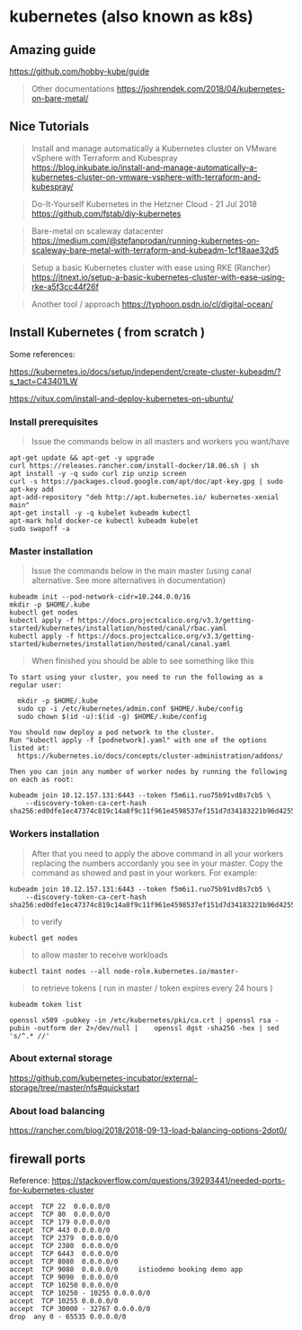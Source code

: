 # kubernetes (also known as k8s) 

## Amazing guide
https://github.com/hobby-kube/guide

> Other documentations
https://joshrendek.com/2018/04/kubernetes-on-bare-metal/

## Nice Tutorials

> Install and manage automatically a Kubernetes cluster on VMware vSphere with Terraform and Kubespray
https://blog.inkubate.io/install-and-manage-automatically-a-kubernetes-cluster-on-vmware-vsphere-with-terraform-and-kubespray/

>  Do-It-Yourself Kubernetes in the Hetzner Cloud - 21 Jul 2018 
https://github.com/fstab/diy-kubernetes 

> Bare-metal on scaleway datacenter
https://medium.com/@stefanprodan/running-kubernetes-on-scaleway-bare-metal-with-terraform-and-kubeadm-1cf18aae32d5

> Setup a basic Kubernetes cluster with ease using RKE (Rancher)
https://itnext.io/setup-a-basic-kubernetes-cluster-with-ease-using-rke-a5f3cc44f26f

> Another tool / approach
https://typhoon.psdn.io/cl/digital-ocean/

## Install Kubernetes ( from scratch )
Some references: 

https://kubernetes.io/docs/setup/independent/create-cluster-kubeadm/?s_tact=C43401LW

https://vitux.com/install-and-deploy-kubernetes-on-ubuntu/

### Install prerequisites
> Issue the commands below in all masters and workers you want/have
```
apt-get update && apt-get -y upgrade
curl https://releases.rancher.com/install-docker/18.06.sh | sh
apt install -y -q sudo curl zip unzip screen 
curl -s https://packages.cloud.google.com/apt/doc/apt-key.gpg | sudo apt-key add
apt-add-repository "deb http://apt.kubernetes.io/ kubernetes-xenial main"
apt-get install -y -q kubelet kubeadm kubectl
apt-mark hold docker-ce kubectl kubeadm kubelet
sudo swapoff -a
``` 
### Master installation
> Issue the commands below in the main master (using canal alternative. See more alternatives in documentation)
```
kubeadm init --pod-network-cidr=10.244.0.0/16
mkdir -p $HOME/.kube
kubectl get nodes
kubectl apply -f https://docs.projectcalico.org/v3.3/getting-started/kubernetes/installation/hosted/canal/rbac.yaml
kubectl apply -f https://docs.projectcalico.org/v3.3/getting-started/kubernetes/installation/hosted/canal/canal.yaml
```
> When finished you should be able to see something like this
```
To start using your cluster, you need to run the following as a regular user:

  mkdir -p $HOME/.kube
  sudo cp -i /etc/kubernetes/admin.conf $HOME/.kube/config
  sudo chown $(id -u):$(id -g) $HOME/.kube/config

You should now deploy a pod network to the cluster.
Run "kubectl apply -f [podnetwork].yaml" with one of the options listed at:
  https://kubernetes.io/docs/concepts/cluster-administration/addons/

Then you can join any number of worker nodes by running the following on each as root:

kubeadm join 10.12.157.131:6443 --token f5m6i1.ruo75b91vd8s7cb5 \
    --discovery-token-ca-cert-hash sha256:ed0dfe1ec47374c819c14a8f9c11f961e4598537ef151d7d34183221b96d4255

```

###  Workers installation
> After that you need to apply the above command in all your workers replacing the numbers accordanly you see in your master. Copy the command as showed and past in your workers. For example:
```
kubeadm join 10.12.157.131:6443 --token f5m6i1.ruo75b91vd8s7cb5 \
    --discovery-token-ca-cert-hash sha256:ed0dfe1ec47374c819c14a8f9c11f961e4598537ef151d7d34183221b96d4255
```

> to verify 
```
kubectl get nodes
```

> to allow master to receive workloads
```
kubectl taint nodes --all node-role.kubernetes.io/master-
``` 
> to retrieve tokens ( run in master / token expires every 24 hours )
```
kubeadm token list

openssl x509 -pubkey -in /etc/kubernetes/pki/ca.crt | openssl rsa -pubin -outform der 2>/dev/null |    openssl dgst -sha256 -hex | sed 's/^.* //'
```
### About external storage
https://github.com/kubernetes-incubator/external-storage/tree/master/nfs#quickstart

### About load balancing
https://rancher.com/blog/2018/2018-09-13-load-balancing-options-2dot0/

## firewall ports  
Reference: https://stackoverflow.com/questions/39293441/needed-ports-for-kubernetes-cluster

```
accept  TCP 22  0.0.0.0/0 
accept  TCP 80  0.0.0.0/0 
accept  TCP 179 0.0.0.0/0 
accept  TCP 443 0.0.0.0/0 
accept  TCP 2379  0.0.0.0/0 
accept  TCP 2380  0.0.0.0/0 
accept  TCP 6443  0.0.0.0/0 
accept  TCP 8080  0.0.0.0/0 
accept  TCP 9080  0.0.0.0/0     istiodemo booking demo app
accept  TCP 9090  0.0.0.0/0 
accept  TCP 10250 0.0.0.0/0 
accept  TCP 10250 - 10255 0.0.0.0/0 
accept  TCP 10255 0.0.0.0/0 
accept  TCP 30000 - 32767 0.0.0.0/0 
drop  any 0 - 65535 0.0.0.0/0       
```
